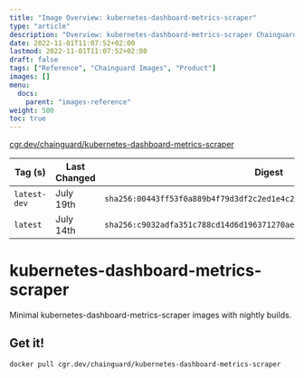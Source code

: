 ```yaml
---
title: "Image Overview: kubernetes-dashboard-metrics-scraper"
type: "article"
description: "Overview: kubernetes-dashboard-metrics-scraper Chainguard Image"
date: 2022-11-01T11:07:52+02:00
lastmod: 2022-11-01T11:07:52+02:00
draft: false
tags: ["Reference", "Chainguard Images", "Product"]
images: []
menu:
  docs:
    parent: "images-reference"
weight: 500
toc: true
---
```


[cgr.dev/chainguard/kubernetes-dashboard-metrics-scraper](https://github.com/chainguard-images/images/tree/main/images/kubernetes-dashboard-metrics-scraper)

| Tag (s)       | Last Changed | Digest                                                                    |
|---------------|--------------|---------------------------------------------------------------------------|
|  `latest-dev` | July 19th    | `sha256:00443ff53f0a889b4f79d3df2c2ed1e4c2478f620d3debc14c187e404dc8d691` |
|  `latest`     | July 14th    | `sha256:c9032adfa351c788cd14d6d196371270ae35ec649e84bf5c664e06f6bd609c85` |

# kubernetes-dashboard-metrics-scraper

Minimal kubernetes-dashboard-metrics-scraper images with nightly builds.

## Get it!

```shell
docker pull cgr.dev/chainguard/kubernetes-dashboard-metrics-scraper
```
